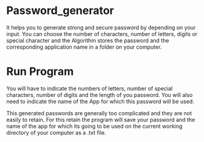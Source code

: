 # Password_generator
It helps you  to generate strong and secure password by depending on your input. You can choose the number of characters, number of letters, digits or special character and the Algorithm stores the password and the corresponding application name in a folder on your computer.

# Run Program
You will have to indicate the numbers of letters, number of special characters, number of digits and the length of you password. You will also need to indicate the name of the App for which this password will be used.

This generated passwords are generally too complicated and they are not easily to retain. For this retain the program will save your password and the name of the app for which its going to be used on the current working directory of your computer as a .txt file.
